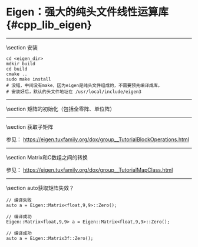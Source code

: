 Eigen：强大的纯头文件线性运算库{#cpp_lib_eigen}
==============================

<hr>
\section 安装

~~~{.bash}
cd <eigen_dir>
mdkir build
cd build
cmake ..
sudo make install
# 没错，中间没有make，因为eigen是纯头文件组成的，不需要预先编译成库。
# 安装好后，默认的头文件地址在 /usr/local/include/eigen3
~~~

<hr>
\section 矩阵的初始化（包括全零阵、单位阵）


<hr>
\section 获取子矩阵

参见： https://eigen.tuxfamily.org/dox/group__TutorialBlockOperations.html

<hr>
\section Matrix和C数组之间的转换

参见： https://eigen.tuxfamily.org/dox/group__TutorialMapClass.html

<hr>
\section auto获取矩阵失效？

~~~{.cpp}
// 编译失败
auto a = Eigen::Matrix<float,9,9>::Zero();

// 编译成功
Eigen::Matrix<float,9,9> a = Eigen::Matrix<float,9,9>::Zero();

// 编译成功
auto a = Eigen::Matrix3f::Zero();
~~~
